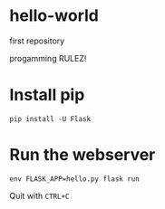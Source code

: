 # hello-world
first repository

progamming RULEZ!

# Install pip
```
pip install -U Flask
```
# Run the webserver
```shell
env FLASK_APP=hello.py flask run
```

Quit with `CTRL+C`

